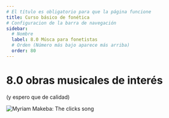 ```yaml
---
# El título es obligatorio para que la página funcione
title: Curso básico de fonética
# Configuracion de la barra de navegación
sidebar:
  # Nombre
  label: 8.0 Músca para fonetistas
  # Orden (Número más bajo aparece más arriba)
  order: 80
---
```

# 8.0 obras musicales de interés 
(y espero que de calidad)

![Myriam Makeba: The clicks song](https://youtu.be/rjo8h5qLpU0?si=AePrgRy0bHNu667G)

